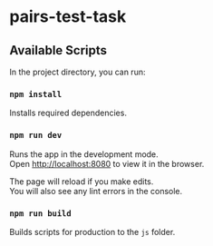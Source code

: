 # pairs-test-task

## Available Scripts
In the project directory, you can run:

### `npm install`
Installs required dependencies.

### `npm run dev`
Runs the app in the development mode.<br>
Open [http://localhost:8080](http://localhost:8080) to view it in the browser.

The page will reload if you make edits.<br>
You will also see any lint errors in the console.

### `npm run build`
Builds scripts for production to the `js` folder.<br>
